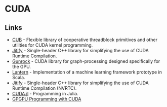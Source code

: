 # CUDA

## Links

* [CUB](https://github.com/NVlabs/cub) - Flexible library of cooperative threadblock primitives and other utilities for CUDA kernel programming.
* [Jitify](https://github.com/NVIDIA/jitify) - Single-header C++ library for simplifying the use of CUDA Runtime Compilation.
* [Gunrock](https://github.com/gunrock/gunrock) - CUDA library for graph-processing designed specifically for the GPU.
* [Lantern](https://github.com/feiwang3311/Lantern) - Implementation of a machine learning framework prototype in Scala.
* [Jitify](https://github.com/NVIDIA/jitify) - Single-header C++ library for simplifying the use of CUDA Runtime Compilation \(NVRTC\).
* [CUDA.jl](https://github.com/JuliaGPU/CUDA.jl) - Programming in Julia.
* [GPGPU Programming with CUDA](https://github.com/CoffeeBeforeArch/cuda_programming)

